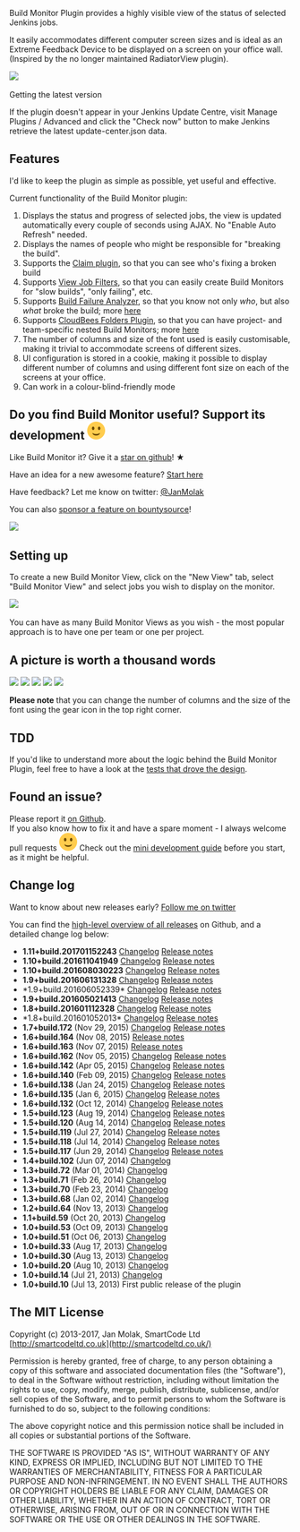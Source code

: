 Build Monitor Plugin provides a highly visible view of the status of
selected Jenkins jobs.

It easily accommodates different computer screen sizes and is ideal as
an Extreme Feedback Device to be displayed on a screen on your office
wall.  
(Inspired by the no longer maintained RadiatorView plugin).

[![](https://smartcode-opensource.ci.cloudbees.com/job/build-monitor/badge/icon)](https://smartcode-opensource.ci.cloudbees.com/job/build-monitor/)

Getting the latest version

If the plugin doesn't appear in your Jenkins Update Centre, visit Manage
Plugins / Advanced and click the "Check now" button to make Jenkins
retrieve the latest update-center.json data.

## Features

I'd like to keep the plugin as simple as possible, yet useful and
effective.

Current functionality of the Build Monitor plugin:

1.  Displays the status and progress of selected jobs, the view is
    updated automatically every couple of seconds using AJAX. No "Enable
    Auto Refresh" needed.
2.  Displays the names of people who might be responsible for "breaking
    the build".
3.  Supports the [Claim
    plugin](http://localhost:8085/display/JENKINS/Claim+plugin), so that
    you can see who's fixing a broken build
4.  Supports [View Job
    Filters](http://localhost:8085/display/JENKINS/View+Job+Filters), so
    that you can easily create Build Monitors for "slow builds", "only
    failing", etc.
5.  Supports [Build Failure
    Analyzer](http://localhost:8085/display/JENKINS/Build+Failure+Analyzer),
    so that you know not only *who*, but also *what* broke the build;
    more [here](http://bit.ly/JBMBuild102)
6.  Supports [CloudBees Folders
    Plugin](http://localhost:8085/display/JENKINS/CloudBees+Folders+Plugin),
    so that you can have project- and team-specific nested Build
    Monitors; more [here](http://bit.ly/JBMBuild117)
7.  The number of columns and size of the font used is easily
    customisable, making it trivial to accommodate screens of different
    sizes.
8.  UI configuration is stored in a cookie, making it possible to
    display different number of columns and using different font size on
    each of the screens at your office.
9.  Can work in a colour-blind-friendly mode

## Do you find Build Monitor useful? Support its development ![(smile)](docs/images/smile.svg)

Like Build Monitor it? Give it a [star on
github](https://github.com/jan-molak/jenkins-build-monitor-plugin)! ★

Have an idea for a new awesome feature? [Start
here](http://bit.ly/JBMDevGuide)

Have feedback? Let me know on twitter:
[@JanMolak](https://twitter.com/JanMolak)

You can also [sponsor a feature on
bountysource](https://www.bountysource.com/teams/jenkins-build-monitor-plugin/issues)!

[![](https://api.flattr.com/button/button-static-50x60.png)](https://flattr.com/submit/auto?user_id=JanMolak&url=https%3A%2F%2Fgithub.com%2Fjan-molak%2Fjenkins-build-monitor-plugin)

## Setting up

To create a new Build Monitor View, click on the "New View" tab, select
"Build Monitor View" and select jobs you wish to display on the monitor.

![](docs/images/Setting-up.png)

You can have as many Build Monitor Views as you wish - the most popular
approach is to have one per team or one per project.

## A picture is worth a thousand words

![](docs/images/0_A_place_to_start.png)
![](docs/images/1_Adding_jobs.png)
![](docs/images/2_Three_columns_view.png)
![](docs/images/3_Two_columns_view_with_claim_and_build_failure_analyzer_plugins.png)
![](docs/images/4_Colour_blind_mode.png)

**Please note** that you can change the number of columns and the size
of the font using the gear icon in the top right corner.

## TDD

If you'd like to understand more about the logic behind the Build
Monitor Plugin, feel free to have a look at the [tests that drove the
design](https://bit.ly/JBMSerenity).

## Found an issue?

Please report it [on
Github](https://github.com/jan-molak/jenkins-build-monitor-plugin/issues).  
If you also know how to fix it and have a spare moment - I always
welcome pull requests
![(smile)](docs/images/smile.svg)
Check out the [mini development guide](http://bit.ly/JBMDevGuide) before
you start, as it might be helpful.

## Change log

Want to know about new releases early? [Follow me on
twitter](https://twitter.com/JanMolak)

You can find the [high-level overview of all
releases](http://bit.ly/JBMReleases) on Github, and a detailed change
log below:

-   **1.11+build.201701152243**
    [Changelog](http://bit.ly/JBMDiffB20161104-B20170115) [Release
    notes](http://bit.ly/JBMBuild20170115)
-   **1.10+build.201611041949**
    [Changelog](http://bit.ly/JBMDiffB20160803-B20161104) [Release
    notes](http://bit.ly/JBMBuild20161104)
-   **1.10+build.201608030223**
    [Changelog](http://bit.ly/JBMDiffB20160613-B20160803) [Release
    notes](http://bit.ly/JBMBuild20160803)
-   **1.9+build.201606131328**
    [Changelog](http://bit.ly/JBMDiffB20160605-B20160613) [Release
    notes](http://bit.ly/JBMBuild20160613)
-   \*1.9+build.2016060523​39\*
    [Changelog](http://bit.ly/JBMDiffB20160502-B20160605) [Release
    notes](http://bit.ly/JBMBuild20160605)
-   **1.9+build.201605021413**
    [Changelog](http://bit.ly/JBMDiffB20160111-B20160502) [Release
    notes](http://bit.ly/JBMBuild20160502)
-   **1.8+build.201601112328**
    [Changelog](http://bit.ly/JBMDiffB20160105-B20160111) [Release
    notes](http://bit.ly/JBMBuild20160111)
-   \*1.8+build.2016010520​13\*
    [Changelog](http://bit.ly/JBMDiffB172-B20160105) [Release
    notes](http://bit.ly/JBMBuild20160105)
-   **1.7+build.172** (Nov 29, 2015)
    [Changelog](http://bit.ly/JBMDiffB164-B172) [Release
    notes](http://bit.ly/JBMBuild172)
-   **1.6+build.164** (Nov 08, 2015) [Release
    notes](http://bit.ly/JBMBuild164)
-   **1.6+build.163** (Nov 07, 2015) [Release
    notes](http://bit.ly/JBMBuild163)
-   **1.6+build.162** (Nov 05, 2015)
    [Changelog](http://bit.ly/JBMDiffB159-B162) [Release
    notes](http://bit.ly/JBMBuild162)
-   **1.6+build.142** (Apr 05, 2015)
    [Changelog](http://bit.ly/JBMDiffB140-B142) [Release
    notes](http://bit.ly/JBMBuild142)
-   **1.6+build.140** (Feb 09, 2015)
    [Changelog](http://bit.ly/JBMDiffB138-B140) [Release
    notes](http://bit.ly/JBMBuild140)
-   **1.6+build.138** (Jan 24, 2015)
    [Changelog](http://bit.ly/JBMDiffB135-B138) [Release
    notes](http://bit.ly/JBMBuild138)
-   **1.6+build.135** (Jan 6, 2015)
    [Changelog](http://bit.ly/JBMDiffB123-B135) [Release
    notes](http://bit.ly/JBMBuild135)
-   **1.6+build.132** (Oct 12, 2014)
    [Changelog](http://bit.ly/JBMDiffB123-B132) [Release
    notes](http://bit.ly/JBMBuild132)
-   **1.5+build.123** (Aug 19, 2014)
    [Changelog](http://bit.ly/JBMDiffB120-B123) [Release
    notes](http://bit.ly/JBMBuild123)
-   **1.5+build.120** (Aug 14, 2014)
    [Changelog](http://bit.ly/JBMDiffB119-B120) [Release
    notes](http://bit.ly/JBMBuild120)
-   **1.5+build.119** (Jul 27, 2014)
    [Changelog](http://bit.ly/JBMDiffB118-B119) [Release
    notes](http://bit.ly/JBMBuild119)
-   **1.5+build.118** (Jul 14, 2014)
    [Changelog](http://bit.ly/JBMDiffB117-B118) [Release
    notes](http://bit.ly/JBMBuild118)
-   **1.5+build.117** (Jun 29, 2014)
    [Changelog](http://bit.ly/JBMDiffB102-B117) [Release
    notes](http://bit.ly/JBMBuild117)
-   **1.4+build.102** (Jun 07, 2014)
    [Changelog](http://bit.ly/JBMDiffB72-B102)
-   **1.3+build.72** (Mar 01, 2014)
    [Changelog](http://bit.ly/JBMDiffB71-B72)
-   **1.3+build.71** (Feb 26, 2014)
    [Changelog](http://bit.ly/JBMDiffB70-B71)
-   **1.3+build.70** (Feb 23, 2014)
    [Changelog](http://bit.ly/JBMDiffB68-B70)
-   **1.3+build.68** (Jan 02, 2014)
    [Changelog](http://bit.ly/JBMDiffB64-B68)
-   **1.2+build.64** (Nov 13, 2013)
    [Changelog](http://bit.ly/JBMDiffB59-B64)
-   **1.1+build.59** (Oct 20, 2013)
    [Changelog](http://bit.ly/JBMDiffB53-B59)
-   **1.0+build.53** (Oct 09, 2013)
    [Changelog](http://bit.ly/JBMDiffB51-B53)
-   **1.0+build.51** (Oct 06, 2013)
    [Changelog](http://bit.ly/JBMDiffB33-B51)
-   **1.0+build.33** (Aug 17, 2013)
    [Changelog](http://bit.ly/JBMDiffB30-B33)
-   **1.0+build.30** (Aug 13, 2013)
    [Changelog](http://bit.ly/JBMDiffB20-B30)
-   **1.0+build.20** (Aug 10, 2013)
    [Changelog](http://bit.ly/JBMDiffB14-B20)
-   **1.0+build.14** (Jul 21, 2013)
    [Changelog](http://bit.ly/JBMDiffB10-B14)
-   **1.0+build.10** (Jul 13, 2013) First public release of the plugin

## The MIT License

Copyright (c) 2013-2017, Jan Molak, SmartCode Ltd
[http://smartcodeltd.co.uk](http://smartcodeltd.co.uk/)

Permission is hereby granted, free of charge, to any person obtaining a
copy of this software and associated documentation files (the
"Software"), to deal in the Software without restriction, including
without limitation the rights to use, copy, modify, merge, publish,
distribute, sublicense, and/or sell copies of the Software, and to
permit persons to whom the Software is furnished to do so, subject to
the following conditions:

The above copyright notice and this permission notice shall be included
in all copies or substantial portions of the Software.

THE SOFTWARE IS PROVIDED "AS IS", WITHOUT WARRANTY OF ANY KIND, EXPRESS
OR IMPLIED, INCLUDING BUT NOT LIMITED TO THE WARRANTIES OF
MERCHANTABILITY, FITNESS FOR A PARTICULAR PURPOSE AND NON-INFRINGEMENT.
IN NO EVENT SHALL THE AUTHORS OR COPYRIGHT HOLDERS BE LIABLE FOR ANY
CLAIM, DAMAGES OR OTHER LIABILITY, WHETHER IN AN ACTION OF CONTRACT,
TORT OR OTHERWISE, ARISING FROM, OUT OF OR IN CONNECTION WITH THE
SOFTWARE OR THE USE OR OTHER DEALINGS IN THE SOFTWARE.
